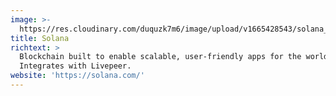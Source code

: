 ```yaml
---
image: >-
  https://res.cloudinary.com/duquzk7m6/image/upload/v1665428543/solana_zaqkc9.png
title: Solana
richtext: >
  Blockchain built to enable scalable, user-friendly apps for the world.
  Integrates with Livepeer.
website: 'https://solana.com/'
---
```


